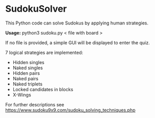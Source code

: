 # SudokuSolver
This Python code can solve Sudokus by applying human strategies.

**Usage:** python3 sudoku.py $<$ file with board $>$

If no file is provided, a simple GUI will be displayed to enter the quiz.

7 logical strategies are implemented:
* Hidden singles
* Naked singles
* Hidden pairs
* Naked pairs
* Naked triplets
* Locked candidates in blocks
* X-Wings

For further descriptions see https://www.sudoku9x9.com/sudoku_solving_techniques.php
